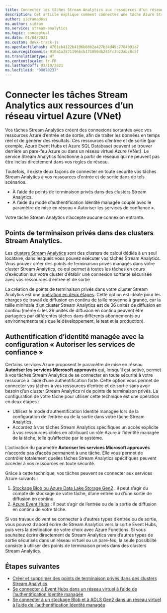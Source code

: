 ```yaml
---
title: Connecter les tâches Stream Analytics aux ressources d’un réseau virtuel Azure (VNET)
description: Cet article explique comment connecter une tâche Azure Stream Analytics à des ressources qui se trouvent dans un réseau virtuel.
author: sidramadoss
ms.author: sidram
ms.service: stream-analytics
ms.topic: conceptual
ms.date: 01/04/2021
ms.custom: devx-track-js
ms.openlocfilehash: 4701cb4122b4196b08b2a427b34d49c7784b91a7
ms.sourcegitcommit: 910a1a38711966cb171050db245fc3b22abc8c5f
ms.translationtype: HT
ms.contentlocale: fr-FR
ms.lasthandoff: 03/19/2021
ms.locfileid: "98878237"
---
```

# <a name="connect-stream-analytics-jobs-to-resources-in-an-azure-virtual-network-vnet"></a>Connecter les tâches Stream Analytics aux ressources d’un réseau virtuel Azure (VNet)

Vos tâches Stream Analytics créent des connexions sortantes avec vos ressources Azure d’entrée et de sortie, afin de traiter les données en temps réel et de générer des résultats. Ces ressources d’entrée et de sortie (par exemple, Azure Event Hubs et Azure SQL Database) peuvent se trouver derrière un pare-feu Azure ou dans un réseau virtuel Azure (VNet). Le service Stream Analytics fonctionne à partir de réseaux qui ne peuvent pas être inclus directement dans vos règles de réseau.

Toutefois, il existe deux façons de connecter en toute sécurité vos tâches Stream Analytics à vos ressources d’entrée et de sortie dans de tels scénarios.
* À l’aide de points de terminaison privés dans des clusters Stream Analytics.
* À l’aide du mode d’authentification Identité managée couplé avec le paramètre de mise en réseau « Autoriser les services de confiance ».

Votre tâche Stream Analytics n’accepte aucune connexion entrante.

## <a name="private-endpoints-in-stream-analytics-clusters"></a>Points de terminaison privés dans des clusters Stream Analytics.
Les [clusters Stream Analytics](./cluster-overview.md) sont des clusters de calcul dédiés à un seul locataire, dans lesquels vous pouvez exécuter vos tâches Stream Analytics. Vous pouvez créer des points de terminaison privés managés dans votre cluster Stream Analytics, ce qui permet à toutes les tâches en cours d’exécution sur votre cluster d’établir une connexion sortante sécurisée avec vos ressources d’entrée et de sortie.

La création de points de terminaison privés dans votre cluster Stream Analytics est une [opération en deux étapes](./private-endpoints.md). Cette option est idéale pour les charges de travail de diffusion en continu de taille moyenne à grande, car la taille minimale d’un cluster Stream Analytics est de 36 unités de diffusion en continu (même si les 36 unités de diffusion en continu peuvent être partagées par différentes tâches dans différents abonnements ou environnements tels que le développement, le test et la production).

## <a name="managed-identity-authentication-with-allow-trusted-services-configuration"></a>Authentification d’identité managée avec la configuration « Autoriser les services de confiance »
Certains services Azure proposent le paramètre de mise en réseau **Autoriser les services Microsoft approuvés** qui, lorsqu’il est activé, permet à vos tâches Stream Analytics de se connecter en toute sécurité à votre ressource à l’aide d’une authentification forte. Cette option vous permet de connecter vos tâches à vos ressources d’entrée et de sortie sans avoir besoin d’un cluster Stream Analytics ni de points de terminaison privés. La configuration de votre tâche pour utiliser cette technique est une opération en deux étapes :
* Utilisez le mode d’authentification Identité managée lors de la configuration de l’entrée ou de la sortie dans votre tâche Stream Analytics.
* Accordez à vos tâches Stream Analytics spécifiques un accès explicite à vos ressources cibles en attribuant un rôle Azure à l’identité managée de la tâche, telle qu’affectée par le système. 

L’activation du paramètre **Autoriser les services Microsoft approuvés** n’accorde pas d’accès permanent à une tâche. Elle vous permet de contrôler totalement quelles tâches Stream Analytics spécifiques peuvent accéder à vos ressources en toute sécurité. 

Grâce à cette technique, vos tâches peuvent se connecter aux services Azure suivants :
1. [Stockage Blob ou Azure Data Lake Storage Gen2](./blob-output-managed-identity.md) : il peut s’agir du compte de stockage de votre tâche, d’une entrée ou d’une sortie de diffusion en continu.
2. [Azure Event Hubs](./event-hubs-managed-identity.md) : il peut s’agir de l’entrée ou de la sortie de diffusion en continu de votre tâche.

Si vos travaux doivent se connecter à d’autres types d’entrée ou de sortie, vous pouvez d’abord écrire de Stream Analytics vers la sortie Event Hubs, puis vers la destination de votre choix avec Azure Functions. Si vous souhaitez écrire directement de Stream Analytics vers d’autres types de sortie sécurisés dans un réseau virtuel ou un pare-feu, la seule possibilité consiste à utiliser des points de terminaison privés dans des clusters Stream Analytics.

## <a name="next-steps"></a>Étapes suivantes

* [Créer et supprimer des points de terminaison privés dans des clusters Stream Analytics](./private-endpoints.md)
* [Se connecter à Event Hubs dans un réseau virtuel à l’aide de l’authentification Identité managée](./event-hubs-managed-identity.md)
* [Se connecter à un stockage Blob et à ADLS Gen2 dans un réseau virtuel à l’aide de l’authentification Identité managée](./blob-output-managed-identity.md)